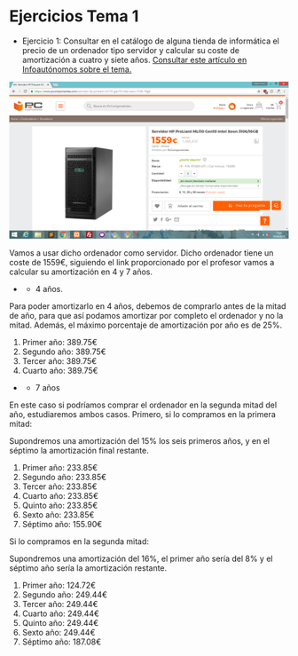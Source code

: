# Ejercicios Tema 1

- Ejercicio 1: Consultar en el catálogo de alguna tienda de informática el precio de un ordenador tipo servidor y calcular su coste de amortización a cuatro y siete años. 
[Consultar este artículo en Infoautónomos sobre el tema.](https://infoautonomos.eleconomista.es/consultas-a-la-comunidad/988/)


![Servidor](/Capturas/Servidor.png)

Vamos a usar dicho ordenador como servidor. Dicho ordenador tiene un coste de 1559€, siguiendo el link proporcionado por el profesor vamos a calcular su amortización en 4 y 7 años.

- - 4 años.

Para poder amortizarlo en 4 años, debemos de comprarlo antes de la mitad de año, para que así podamos amortizar por completo el ordenador y no la mitad. Además, el máximo porcentaje de 
amortización por año es de 25%.

1. Primer año: 389.75€
2. Segundo año: 389.75€
3. Tercer año: 389.75€
4. Cuarto año: 389.75€

- - 7 años

En este caso si podríamos comprar el ordenador en la segunda mitad del año, estudiaremos ambos casos. Primero, si lo compramos en la primera mitad:

Supondremos una amortización del 15% los seis primeros años, y en el séptimo la amortización final restante.

1. Primer año: 233.85€
2. Segundo año: 233.85€
3. Tercer año: 233.85€
4. Cuarto año: 233.85€
5. Quinto año: 233.85€
6. Sexto año: 233.85€
7. Séptimo año: 155.90€

Si lo compramos en la segunda mitad:

Supondremos una amortización del 16%, el primer año sería del 8% y el séptimo año sería la amortización restante.

1. Primer año: 124.72€
2. Segundo año: 249.44€
3. Tercer año: 249.44€
4. Cuarto año: 249.44€
5. Quinto año: 249.44€
6. Sexto año: 249.44€
7. Séptimo año: 187.08€
